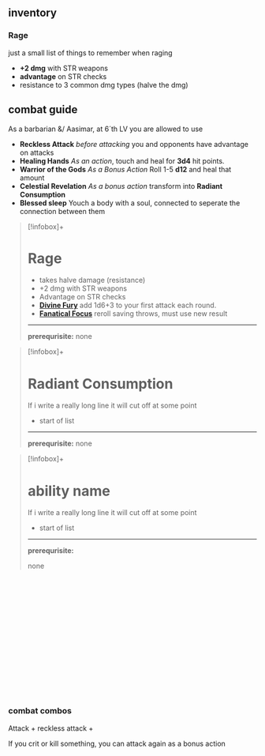 ## inventory
### Rage
just a small list of things to remember when raging
- **+2 dmg** with STR weapons
- **advantage** on STR checks
- resistance to 3 common dmg types (halve the dmg)


## combat guide
As a barbarian &/ Aasimar, at 6´th LV you are allowed to use
- **Reckless Attack** *before attacking* you and opponents have advantage on attacks
- **Healing Hands** *As an action*,  touch and heal  for **3d4** hit points.
- **Warrior of the Gods** *As a Bonus Action* Roll 1-5 **d12** and heal that amount
- **Celestial Revelation** *As a bonus action* transform into **Radiant Consumption**
- **Blessed sleep**  Youch a body with a soul, connected to seperate the connection between them

>[!infobox]+
># Rage
> - takes halve damage (resistance)
>  - +2 dmg with STR weapons
> - Advantage on STR checks
> -  **[Divine Fury](https://dnd5e.wikidot.com/barbarian:zealot)**  add 1d6+3 to your first attack each round.
> - **[Fanatical Focus](https://dnd5e.wikidot.com/barbarian:zealot)** reroll saving throws, must use new result 
> ---
> **prerequrisite:**
> none



>[!infobox]+
># Radiant Consumption
> If i write a really long line it will cut off at some point
>  - start of list
> ---
> **prerequrisite:**
> none
> 


>[!infobox]+
># ability name
> If i write a really long line it will cut off at some point
>  - start of list
> ---
> **prerequrisite:**
> 
> none
> 

<br><br><br><br><br><br><br><br><br><br><br><br><br><br>

### combat combos
Attack + reckless attack + 


If you crit or kill something, you can attack again as a bonus action